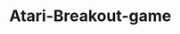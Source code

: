 # Atari-Breakout-game
<!-- we are going to make use of a game framework written in Javascript called Phaser.


Apart from the individual game objects, we can also create a constant for the text styles. Lastly, the config object will be passed to Phaser.Game to initialize the game. This configuration object takes in the following properties:

type will be used to tell Phaser which renderer to use. Using Phaser.AUTO will choose WebGL if available. Otherwise, it will fall back to canvas.
The width and height properties alongside with backgroundColor are used to set the corresponding styles for the canvas element.
The physics object is used to tell which physics system to use. It can be either arcade, impact or matter. Based on the type of game we are creating, we’re going to use arcade. Here you can also pass another object with the name of the physics system to further configure it. By setting debug to true, you can enable collision boxes to be drawn for the sprites.
checkCollision will be responsible for checking collisions on the world boundaries. We want to check for every side except for the bottom. This means the ball can fall through the screen to the bottom but not through the top or left and right side.


Each scene is controlled by a different set of functions

preload is used for loading in assets such as images or sounds
create is used for adding game objects to the scene
update is called indefinitely and is used for animations or checks for conditions that can happen in any frame, such as the ball falling down
 -->
